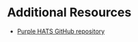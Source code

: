 # Additional Resources

- [Purple HATS GitHub repository](https://github.com/GovTechSG/purple-hats/blob/master/README.md)